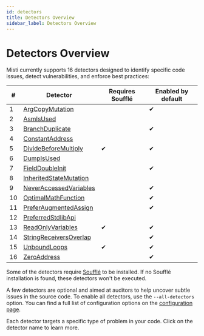 ```yaml
---
id: detectors
title: Detectors Overview
sidebar_label: Detectors Overview
---
```


# Detectors Overview

Misti currently supports 16 detectors designed to identify specific code issues, detect vulnerabilities, and enforce best practices:

| #  | Detector                                                        | Requires Soufflé | Enabled by default |
|----|-----------------------------------------------------------------|------------------|--------------------|
| 1  | [ArgCopyMutation](./detectors/ArgCopyMutation.md)               |                  | ✔                  |
| 2  | [AsmIsUsed](./detectors/AsmIsUsed.md)                           |                  |                    |
| 3  | [BranchDuplicate](./detectors/BranchDuplicate.md)               |                  | ✔                  |
| 4  | [ConstantAddress](./detectors/ConstantAddress.md)               |                  |                    |
| 5  | [DivideBeforeMultiply](./detectors/DivideBeforeMultiply.md)     | ✔                | ✔                  |
| 6  | [DumpIsUsed](./detectors/DumpIsUsed.md)                         |                  |                    |
| 7  | [FieldDoubleInit](./detectors/FieldDoubleInit.md)               |                  | ✔                  |
| 8  | [InheritedStateMutation](./detectors/InheritedStateMutation.md) |                  |                    |
| 9  | [NeverAccessedVariables](./detectors/NeverAccessedVariables.md) |                  | ✔                  |
| 10 | [OptimalMathFunction](./detectors/OptimalMathFunction.md)       |                  | ✔                  |
| 11 | [PreferAugmentedAssign](./detectors/PreferAugmentedAssign.md)   |                  | ✔                  |
| 12 | [PreferredStdlibApi](./detectors/PreferredStdlibApi.md)         |                  |                    |
| 13 | [ReadOnlyVariables](./detectors/ReadOnlyVariables.md)           | ✔                | ✔                  |
| 14 | [StringReceiversOverlap](./detectors/StringReceiversOverlap.md) |                  | ✔                  |
| 15 | [UnboundLoops](./detectors/UnboundLoops.md)                     | ✔                | ✔                  |
| 16 | [ZeroAddress](./detectors/ZeroAddress.md)                       |                  | ✔                  |

Some of the detectors require [Soufflé](https://souffle-lang.github.io/install) to be installed. If no Soufflé installation is found, these detectors won't be executed.

A few detectors are optional and aimed at auditors to help uncover subtle issues in the source code. To enable all detectors, use the `--all-detectors` option. You can find a full list of configuration options on the [configuration page](./tutorial/configuration.md).

Each detector targets a specific type of problem in your code. Click on the detector name to learn more.
